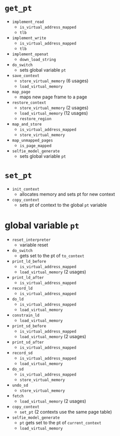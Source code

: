 # `get_pt`
* `implement_read`
    * `is_virtual_address_mapped`
    * `tlb`
* `implement_write`
    * `is_virtual_address_mapped`
    * `tlb`
* `implement_openat`
    * `down_load_string`
* `do_switch`
    * sets global variable `pt`
* `save_context`
    * `store_virtual_memory` (6 usages)
    * `load_virtual_memory`
* `map_page`
    * maps new page frame to a page
* `restore_context`
    * `store_virtual_memory` (2 usages)
    * `load_virtual_memory` (12 usages)
    * `restore_region`
* `map_and_store`
    * `is_virtual_address_mapped`
    * `store_virtual_memory`
* `map_unmapped_pages`
    * `is_page_mapped`
* `selfie_model_generate`
    * sets global variable `pt`

# `set_pt`
* `init_context`
    * allocates memory and sets pt for new context
* `copy_context`
    * sets pt of context to the global `pt` variable

# global variable `pt`
* `reset_interpreter`
    * variable reset
* `do_switch`
    * gets set to the pt of `to_context`
* `print_ld_before`
    * `is_virtual_address_mapped`
    * `load_virtual_memory` (2 usages)
* `print_ld_after`
    * `is_virtual_address_mapped`
* `record_ld`
    * `is_virtual_address_mapped`
* `do_ld`
    * `is_virtual_address_mapped`
    * `load_virtual_memory`
* `constrain_ld`
    * `load_virtual_memory`
* `print_sd_before`
    * `is_virtual_address_mapped`
    * `load_virtual_memory` (2 usages)
* `print_sd_after`
    * `is_virtual_address_mapped`
* `record_sd`
    * `is_virtual_address_mapped`
    * `load_virtual_memory`
* `do_sd`
    * `is_virtual_address_mapped`
    * `store_virtual_memory`
* `undo_sd`
    * `store_virtual_memory`
* `fetch`
    * `load_virtual_memory` (2 usages)
* `copy_context`
    * `set_pt` (2 contexts use the same page table)
* `selfie_model_generate`
    * `pt` gets set to the pt of `current_context`
    * `load_virtual_memory`
